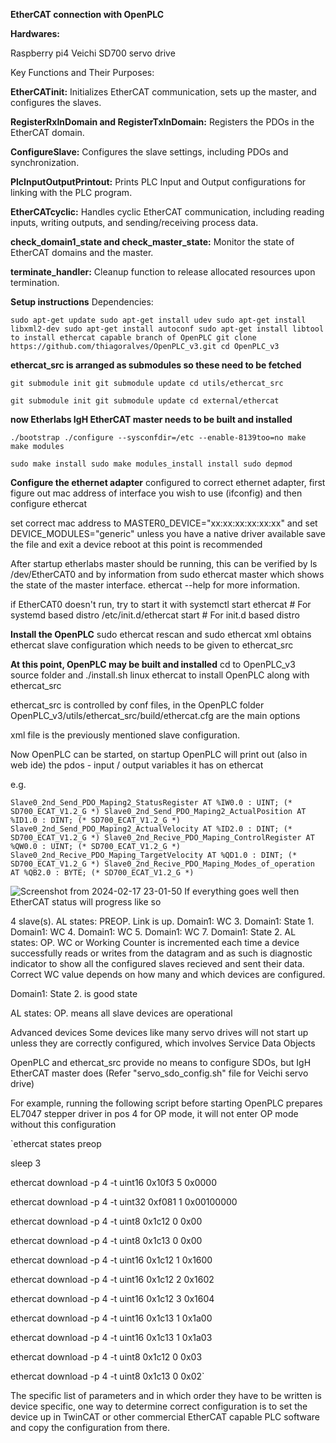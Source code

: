**EtherCAT connection with OpenPLC**


**Hardwares:**

Raspberry pi4
Veichi SD700 servo drive



Key Functions and Their Purposes:

**EtherCATinit:** Initializes EtherCAT communication, sets up the master, and configures the slaves.

**RegisterRxInDomain and RegisterTxInDomain:** Registers the PDOs in the EtherCAT domain.

**ConfigureSlave:** Configures the slave settings, including PDOs and synchronization.

**PlcInputOutputPrintout:** Prints PLC Input and Output configurations for linking with the PLC program.

**EtherCATcyclic:** Handles cyclic EtherCAT communication, including reading inputs, writing outputs, and sending/receiving process data.

**check_domain1_state and check_master_state:** Monitor the state of EtherCAT domains and the master.

**terminate_handler:** Cleanup function to release allocated resources upon termination.


**Setup instructions**
Dependencies: 

`sudo apt-get update
sudo apt-get install udev
sudo apt-get install libxml2-dev
sudo apt-get install autoconf
sudo apt-get install libtool
to install ethercat capable branch of OpenPLC
git clone https://github.com/thiagoralves/OpenPLC_v3.git
cd OpenPLC_v3`

**ethercat_src is arranged as submodules so these need to be fetched**

`git submodule init
git submodule update
cd utils/ethercat_src`

`git submodule init
git submodule update
cd external/ethercat`

**now Etherlabs IgH EtherCAT master needs to be built and installed**

`./bootstrap
./configure --sysconfdir=/etc --enable-8139too=no
make
make modules`

`sudo make install
sudo make modules_install install
sudo depmod`


**Configure the ethernet adapter**
configured to correct ethernet adapter, first figure out mac address of interface you wish to use (ifconfig)
and then configure ethercat

set correct mac address to MASTER0_DEVICE="xx:xx:xx:xx:xx:xx" and set DEVICE_MODULES="generic" unless you have a native driver available save the file and exit
a device reboot at this point is recommended

After startup etherlabs master should be running, this can be verified by ls /dev/EtherCAT0 and by information from sudo ethercat master which shows the state of the master interface. ethercat --help for more information.

if EtherCAT0 doesn't run, try to start it with
systemctl start ethercat   # For systemd based distro
/etc/init.d/ethercat start # For init.d based distro


**Install the OpenPLC**
sudo ethercat rescan and sudo ethercat xml obtains ethercat slave configuration which needs to be given to ethercat_src

**At this point, OpenPLC may be built and installed**
cd to OpenPLC_v3 source folder and ./install.sh linux ethercat to install OpenPLC along with ethercat_src

ethercat_src is controlled by conf files, in the OpenPLC folder OpenPLC_v3/utils/ethercat_src/build/ethercat.cfg are the main options

xml file is the previously mentioned slave configuration.

Now OpenPLC can be started, on startup OpenPLC will print out (also in web ide) the pdos - input / output variables it has on ethercat

e.g.

`Slave0_2nd_Send_PDO_Maping2_StatusRegister AT %IW0.0 : UINT; (* SD700_ECAT_V1.2_G *)
Slave0_2nd_Send_PDO_Maping2_ActualPosition AT %ID1.0 : DINT; (* SD700_ECAT_V1.2_G *)
Slave0_2nd_Send_PDO_Maping2_ActualVelocity AT %ID2.0 : DINT; (* SD700_ECAT_V1.2_G *)
Slave0_2nd_Recive_PDO_Maping_ControlRegister AT %QW0.0 : UINT; (* SD700_ECAT_V1.2_G *)
Slave0_2nd_Recive_PDO_Maping_TargetVelocity AT %QD1.0 : DINT; (* SD700_ECAT_V1.2_G *)
Slave0_2nd_Recive_PDO_Maping_Modes_of_operation AT %QB2.0 : BYTE; (* SD700_ECAT_V1.2_G *)`

![Screenshot from 2024-02-17 23-01-50](https://github.com/LRAJA33/OpenPLC_EtherCAT/assets/105126037/7aa38421-2fbb-4576-ab2f-f7dca8cfdb39)
If everything goes well then EtherCAT status will progress like so

4 slave(s).
AL states: PREOP.
Link is up.
Domain1: WC 3.
Domain1: State 1.
Domain1: WC 4.
Domain1: WC 5.
Domain1: WC 7.
Domain1: State 2.
AL states: OP.
WC or Working Counter is incremented each time a device successfully reads or writes from the datagram and as such is diagnostic indicator to show all the configured slaves recieved and sent their data. Correct WC value depends on how many and which devices are configured.

Domain1: State 2. is good state

AL states: OP. means all slave devices are operational

Advanced devices
Some devices like many servo drives will not start up unless they are correctly configured, which involves Service Data Objects

OpenPLC and ethercat_src provide no means to configure SDOs, but IgH EtherCAT master does (Refer "servo_sdo_config.sh" file for Veichi servo drive)

For example, running the following script before starting OpenPLC prepares EL7047 stepper driver in pos 4 for OP mode, it will not enter OP mode without this configuration

`ethercat states preop

sleep 3

ethercat download -p 4 -t uint16 0x10f3 5 0x0000

ethercat download -p 4 -t uint32 0xf081 1 0x00100000

ethercat download -p 4 -t uint8 0x1c12 0 0x00

ethercat download -p 4 -t uint8 0x1c13 0 0x00

ethercat download -p 4 -t uint16 0x1c12 1 0x1600

ethercat download -p 4 -t uint16 0x1c12 2 0x1602

ethercat download -p 4 -t uint16 0x1c12 3 0x1604

ethercat download -p 4 -t uint16 0x1c13 1 0x1a00

ethercat download -p 4 -t uint16 0x1c13 1 0x1a03

ethercat download -p 4 -t uint8 0x1c12 0 0x03

ethercat download -p 4 -t uint8 0x1c13 0 0x02`

The specific list of parameters and in which order they have to be written is device specific, one way to determine correct configuration is to set the device up in TwinCAT or other commercial EtherCAT capable PLC software and copy the configuration from there.
